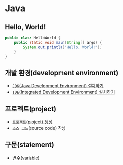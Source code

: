 # Java

## Hello, World!

```java
public class HelloWorld {
    public static void main(String[] args) {
        System.out.println("Hello, World!");
    }
}
```

## 개발 환경(development environment)

- [`JDK`(Java Development Environment) 설치하기](./java/development_environment/jdk_setup.md)
- [`IDE`(Integrated Development Environment) 설치하기](./java/development_environment/ide_setup.md)

## 프로젝트(project)

- [`프로젝트`(project) 생성](./java/project/project_creation.md)
- `소스 코드`(source code) 작성

## 구문(statement)

- [변수(variable)](./java/expression_and_statement/variable.md)
